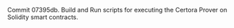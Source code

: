 Commit 07395db.                    Build and Run scripts for executing the Certora Prover on Solidity smart contracts.